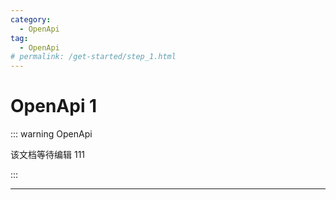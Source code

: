 ```yaml
---
category:
  - OpenApi
tag:
  - OpenApi
# permalink: /get-started/step_1.html
---
```


# OpenApi 1

::: warning OpenApi

该文档等待编辑 111

:::

---
